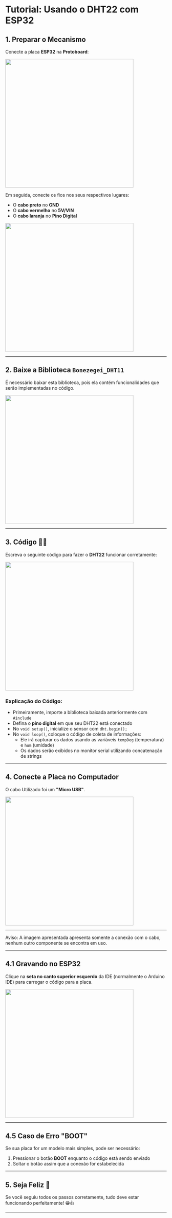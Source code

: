 # Tutorial: Usando o DHT22 com ESP32

## 1. Preparar o Mecanismo

Conecte a placa **ESP32** na **Protoboard**:  

<img src="https://github.com/GustavoLoghan/Sensor_DHT22/blob/main/2/WhatsApp%20Image%202025-08-27%20at%2013.58.46.jpeg" width="400"/>

Em seguida, conecte os fios nos seus respectivos lugares:

- O **cabo preto** no **GND**
- O **cabo vermelho** no **5V/VIN**
- O **cabo laranja** no **Pino Digital**

<img src="https://github.com/GustavoLoghan/Sensor_DHT22/blob/main/2/WhatsApp%20Image%202025-08-27%20at%2013.37.24.jpeg" width="400"/>

---

## 2. Baixe a Biblioteca `Bonezegei_DHT11`

É necessário baixar esta biblioteca, pois ela contém funcionalidades que serão implementadas no código.  

<img src="https://github.com/GustavoLoghan/Sensor_DHT22/blob/main/2/Captura%20de%20tela%202025-08-27%20142821.png" width="400"/>

---

## 3. Código 🧑‍💻

Escreva o seguinte código para fazer o **DHT22** funcionar corretamente:  

<img src="https://github.com/GustavoLoghan/Sensor_DHT22/blob/main/2/WhatsApp%20Image%202025-08-27%20at%2013.37.10.jpeg" width="400"/>

### Explicação do Código:

- Primeiramente, importe a biblioteca baixada anteriormente com `#include`
- Defina o **pino digital** em que seu DHT22 está conectado
- No `void setup()`, inicialize o sensor com `dht.begin();`
- No `void loop()`, coloque o código de coleta de informações:
  - Ele irá capturar os dados usando as variáveis `tempDeg` (temperatura) e `hum` (umidade)
  - Os dados serão exibidos no monitor serial utilizando concatenação de strings

---

## 4. Conecte a Placa no Computador

O cabo Utilizado foi um **"Micro USB"**.  

<img src="https://github.com/GustavoLoghan/Sensor_DHT22/blob/main/2/WhatsApp%20Image%202025-08-27%20at%2013.58.14.jpeg" width="400"/>

---

Aviso: A imagem apresentada apresenta somente a conexão com o cabo, nenhum outro componente se encontra em uso.

---

## 4.1 Gravando no ESP32

Clique na **seta no canto superior esquerdo** da IDE (normalmente o Arduino IDE) para carregar o código para a placa.

<img src="https://github.com/GustavoLoghan/Sensor_DHT22/blob/main/2/Captura%20de%20tela%202025-08-27%20143351.png" width="400"/>

---

## 4.5 Caso de Erro "BOOT"

Se sua placa for um modelo mais simples, pode ser necessário:

1. Pressionar o botão **BOOT** enquanto o código está sendo enviado
2. Soltar o botão assim que a conexão for estabelecida

---

## 5. Seja Feliz 🎉

Se você seguiu todos os passos corretamente, tudo deve estar funcionando perfeitamente! 😁👍

---
